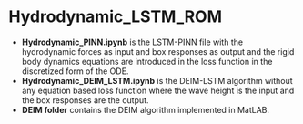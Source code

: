 # Hydrodynamic_LSTM_ROM

- **Hydrodynamic_PINN.ipynb** is the LSTM-PINN file with the hydrodynamic forces as input and box responses as output and the rigid body dynamics equations are introduced in the loss function in the discretized form of the ODE. 
- **Hydrodynamic_DEIM_LSTM.ipynb** is the DEIM-LSTM algorithm without any equation based loss function where the wave height is the input and the box responses are the output.
- **DEIM folder** contains the DEIM algorithm implemented in MatLAB.
